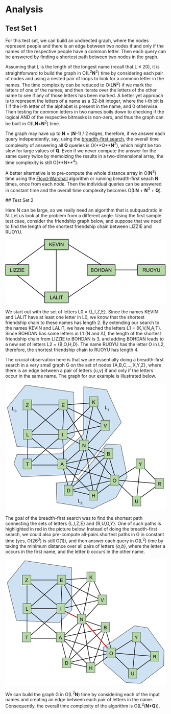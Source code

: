 # Analysis

## Test Set 1

For this test set, we can build an undirected graph, where the nodes represent people and there is an edge between two nodes if and only if the names of the respective people have a common letter. Then each query can be answered by finding a shortest path between two nodes in the graph.

Assuming that L is the length of the longest name (recall that L ≤ 20), it is straightforward to build the graph in O(L<sup>2</sup>**N**<sup>2</sup>) time by considering each pair of nodes and using a nested pair of loops to look for a common letter in the names. The time complexity can be reduced to O(L**N**<sup>2</sup>) if we mark the letters of one of the names, and then iterate over the letters of the other name to see if any of those letters has been marked. A better yet approach is to represent the letters of a name as a 32-bit integer, where the i-th bit is 1 if the i-th letter of the alphabet is present in the name, and 0 otherwise. Then testing for common letters in two names boils down to checking if the logical AND of the respective bitmasks is non-zero, and thus the graph can be built in O(L**N**+**N**<sup>2</sup>) time.

The graph may have up to **N** × (**N**-1) / 2 edges, therefore, if we answer each query independently, say, using the [breadth-first search](https://en.wikipedia.org/wiki/Breadth-first_search), the overall time complexity of answering all **Q** queries is O(**Q\*\***N**<sup>2</sup>), which might be too slow for large values of **Q**. Even if we never compute the answer for the same query twice by memoizing the results in a two-dimensional array, the time complexity is still O(**N\*\*<sup>4</sup>).

A better alternative is to pre-compute the whole distance array in O(**N**<sup>3</sup>) time using the [Floyd-Warshall](https://en.wikipedia.org/wiki/Floyd%E2%80%93Warshall_algorithm) algorithm or running breadth-first seach **N** times, once from each node. Then the individual queries can be answered in constant time and the overall time complexity becomes O(L**N** + **N**<sup>3</sup> + **Q**).

## Test Set 2

Here N can be large, so we really need an algorithm that is subquadratic in N. Let us look at the problem from a different angle. Using the first sample test case, consider the friendship graph below, and suppose that we need to find the length of the shortest friendship chain between LIZZIE and RUOYU.

![Friend's example](/images/round-h-friends-analysis-1.png)

We start out with the set of letters L0 = {L,I,Z,E}. Since the names KEVIN and LALIT have at least one letter in L0, we know that the shortest friendship chain to these names has length 2. By extending our search to the names KEVIN and LALIT, we have reached the letters L1 = {K,V,N,A,T}. Since BOHDAN has some letters in L1 (N and A), the length of the shortest friendship chain from LIZZIE to BOHDAN is 3, and adding BOHDAN leads to a new set of letters L2 = {B,O,H,D}. The name RUOYU has the letter O in L2, therefore, the shortest friendship chain to RUOYU has length 4.

The crucial observation here is that we are essentially doing a breadth-first search in a very small graph G on the set of nodes {A,B,C,...,X,Y,Z}, where there is an edge between a pair of letters {u,v} if and only if the letters occur in the same name. The graph for our example is illustrated below.

![Friend's example](/images/round-h-friends-analysis-2.png)

The goal of the breadth-first search was to find the shortest path connecting the sets of letters {L,I,Z,E} and {R,U,O,Y}. One of such paths is highlighted in red in the picture below. Instead of doing the breadth-first search, we could also pre-compute all-pairs shortest paths in G in constant time (yes, O(26<sup>3</sup>) is still O(1)), and then answer each query in O(L<sup>2</sup>) time by taking the minimum distance over all pairs of letters _{a,b}_, where the letter a occurs in the first name, and the letter _b_ occurs in the other name.

![Friend's example](/images/round-h-friends-analysis-3.png)

We can build the graph G in O(L<sup>2</sup>**N**) time by considering each of the input names and creating an edge between each pair of letters in the name. Consequently, the overall time complexity of the algorithm is O(L<sup>2</sup>(**N+Q**)).
